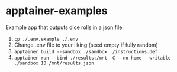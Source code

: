 # apptainer-examples
Example app that outputs dice rolls in a json file.

1. `cp ./.env.example ./.env`
2. Change .env file to your liking (seed empty if fully random)
3. `apptainer build --sandbox ./sandbox ./instructions.def`
4. `apptainer run --bind ./results:/mnt -C --no-home --writable ./sandbox 10 /mnt/results.json`